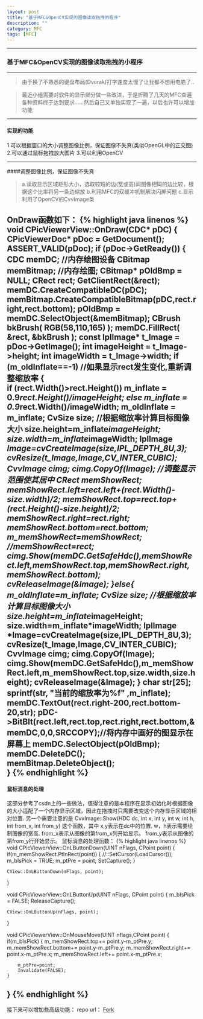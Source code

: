 ```yaml
---
layout: post
title: "基于MFC&OpenCV实现的图像读取拖拽的程序"
description: ""
category: MFC
tags: [MFC]
---
```


---
### 基于MFC&OpenCV实现的图像读取拖拽的小程序
---
> 由于换了不熟悉的键盘布局(Dvorak)打字速度太慢了让我都不想用电脑了..             

> 最近小组需要对软件的显示部分做一些改进，于是折腾了几天的MFC查遍各种资料终于达到要求……然后自己又单独实现了一遍，以后也许可以增加功能  

----
#### 实现的功能
1.可以根据窗口的大小调整图像比例，保证图像不失真(类似OpenGL中的正交图)
2.可以通过鼠标拖拽放大图片
3.可以利用OpenCV

----

####调整图像比例，保证图像不失真

> a.读取显示区域矩形大小，选取较短的边(宽或高)同图像相同的边比较，根据这个比率将另一条边缩放
> b.利用MFC的双缓冲机制解决闪屏问题
> c.显示利用了OpenCV的CvvImage类

OnDraw函数如下：
{% highlight java linenos %}
void CPicViewerView::OnDraw(CDC* pDC)
{
	CPicViewerDoc* pDoc = GetDocument();
	ASSERT_VALID(pDoc);
	if (pDoc->GetReady())
	{
		CDC memDC;      //内存绘图设备
		CBitmap memBitmap;    //内存绘图;
		CBitmap* pOldBmp = NULL;
		CRect rect;
		GetClientRect(&rect);
		memDC.CreateCompatibleDC(pDC);
		memBitmap.CreateCompatibleBitmap(pDC,rect.right,rect.bottom);
		pOldBmp = memDC.SelectObject(&memBitmap);
		CBrush bkBrush( RGB(58,110,165) );
		memDC.FillRect( &rect, &bkBrush );
		const IplImage* t_Image = pDoc->GetImage();
		int imageHeight = t_Image->height;
 		int imageWidth = t_Image->width;
 		if (m_oldInflate==-1) //如果显示rect发生变化,重新调整缩放率
  		{ 		
			if (rect.Width()>rect.Height())	
				m_inflate = 0.9*rect.Height()/imageHeight;
			else
				m_inflate = 0.9*rect.Width()/imageWidth;
			m_oldInflate = m_inflate;
			CvSize size; //根据缩放率计算目标图像大小
			size.height=m_inflate*imageHeight;
			size.width=m_inflate*imageWidth;
			IplImage *Image=cvCreateImage(size,IPL_DEPTH_8U,3);
			cvResize(t_Image,Image,CV_INTER_CUBIC);
			CvvImage cimg;
			cimg.CopyOf(Image);
			//调整显示范围使其居中
			CRect memShowRect;
			memShowRect.left=rect.left+(rect.Width()-size.width)/2;
			memShowRect.top=rect.top+(rect.Height()-size.height)/2;
			memShowRect.right=rect.right;
			memShowRect.bottom=rect.bottom;
			m_memShowRect=memShowRect;
			//memShowRect=rect;
			cimg.Show(memDC.GetSafeHdc(),memShowRect.left,memShowRect.top,memShowRect.right,memShowRect.bottom);
			cvReleaseImage(&Image);
		}else{
				m_oldInflate=m_inflate;
				CvSize size; //根据缩放率计算目标图像大小
				size.height=m_inflate*imageHeight;
				size.width=m_inflate*imageWidth;
				IplImage *Image=cvCreateImage(size,IPL_DEPTH_8U,3);
				cvResize(t_Image,Image,CV_INTER_CUBIC);
				CvvImage cimg;
				cimg.CopyOf(Image);
				cimg.Show(memDC.GetSafeHdc(),m_memShowRect.left,m_memShowRect.top,size.width,size.height);
				cvReleaseImage(&Image);
		}
			char str[25];
			sprintf(str, "当前的缩放率为%f" ,m_inflate);
			memDC.TextOut(rect.right-200,rect.bottom-20,str);
			pDC->BitBlt(rect.left,rect.top,rect.right,rect.bottom,&memDC,0,0,SRCCOPY);//将内存中画好的图显示在屏幕上
			memDC.SelectObject(pOldBmp);
			memDC.DeleteDC();						
			memBitmap.DeleteObject();	
	}
{% endhighlight %}
----
#### 鼠标消息的处理

这部分参考了csdn上的一些做法，值得注意的是本程序在显示初始化时根据图像的大小适配了一个内存显示区域，因此在拖拽时只需要改变这个内存显示区域的相对位置.
另一个需要注意的是 CvvImage::Show(HDC dc, int x, int y, int w, int h, int from_x, int from_y) 这个函数，其中 x,y表示在dc中的位置. w，h表示需要绘制图像的宽高. from_x表示从图像的第from_x列开始显示。  from_y表示从图像的第from_y行开始显示。
鼠标消息的处理函数：
{% highlight java linenos %}
void CPicViewerView::OnLButtonDown(UINT nFlags, CPoint point)
{
    if(m_memShowRect.PtInRect(point))
    {
		//::SetCursor(LoadCursor());
        m_bIsPick    = TRUE;
        m_ptPre        = point;
        SetCapture();
    }
	
    CView::OnLButtonDown(nFlags, point);
}

void CPicViewerView::OnLButtonUp(UINT nFlags, CPoint point)
{
    m_bIsPick = FALSE;
    ReleaseCapture();
	
    CView::OnLButtonUp(nFlags, point);
}

void CPicViewerView::OnMouseMove(UINT nflags,CPoint point)
{
    if(m_bIsPick)
    {
        m_memShowRect.top+= point.y-m_ptPre.y;
        m_memShowRect.bottom+= point.y-m_ptPre.y;
        m_memShowRect.right+= point.x-m_ptPre.x;
        m_memShowRect.left+= point.x-m_ptPre.x;
		
        m_ptPre=point;
        Invalidate(FALSE);
    }
}
{% endhighlight %}
----
接下来可以增加些高级功能： repo url：
[Fork](https://github.com/SureD/PictureViewer)